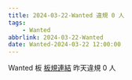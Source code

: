 ```yaml
---
title: 2024-03-22-Wanted 違規 0 人
tags:
    - Wanted
abbrlink: 2024-03-22-Wanted
date: Wanted-2024-03-22 12:00:00
---
```

Wanted 板 [板規連結](https://www.ptt.cc/bbs/Wanted/M.1608829773.A.D3B.html)
昨天違規 0 人
